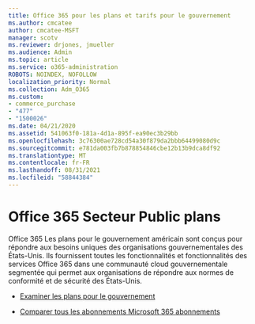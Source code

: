 ```yaml
---
title: Office 365 pour les plans et tarifs pour le gouvernement
ms.author: cmcatee
author: cmcatee-MSFT
manager: scotv
ms.reviewer: drjones, jmueller
ms.audience: Admin
ms.topic: article
ms.service: o365-administration
ROBOTS: NOINDEX, NOFOLLOW
localization_priority: Normal
ms.collection: Adm_O365
ms.custom:
- commerce_purchase
- "477"
- "1500026"
ms.date: 04/21/2020
ms.assetid: 541063f0-181a-4d1a-895f-ea90ec3b29bb
ms.openlocfilehash: 3c76300ae728cd54a30f879da2bbb64499080d9c
ms.sourcegitcommit: e781da003fb7b878854846cbe12b13b9dca8df92
ms.translationtype: MT
ms.contentlocale: fr-FR
ms.lasthandoff: 08/31/2021
ms.locfileid: "58844384"
---
```

# <a name="office-365-government-plans"></a>Office 365 Secteur Public plans

Office 365 Les plans pour le gouvernement américain sont conçus pour répondre aux besoins uniques des organisations gouvernementales des États-Unis. Ils fournissent toutes les fonctionnalités et fonctionnalités des services Office 365 dans une communauté cloud gouvernementale segmentée qui permet aux organisations de répondre aux normes de conformité et de sécurité des États-Unis.
  
- [Examiner les plans pour le gouvernement](https://products.office.com/government/compare-office-365-government-plans)

- [Comparer tous les abonnements Microsoft 365 abonnements](https://products.office.com/business/compare-more-office-365-for-business-plans)